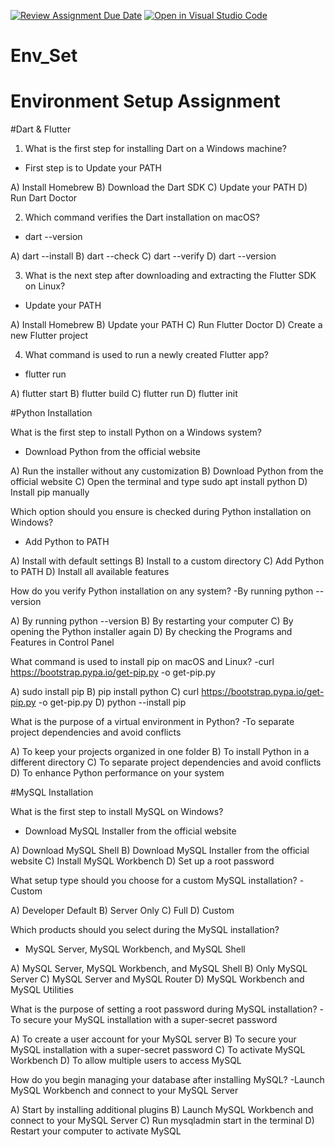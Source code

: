 [![Review Assignment Due Date](https://classroom.github.com/assets/deadline-readme-button-22041afd0340ce965d47ae6ef1cefeee28c7c493a6346c4f15d667ab976d596c.svg)](https://classroom.github.com/a/vnsr1XuU)
[![Open in Visual Studio Code](https://classroom.github.com/assets/open-in-vscode-2e0aaae1b6195c2367325f4f02e2d04e9abb55f0b24a779b69b11b9e10269abc.svg)](https://classroom.github.com/online_ide?assignment_repo_id=15626810&assignment_repo_type=AssignmentRepo)
# Env_Set

# Environment Setup Assignment

#Dart & Flutter

1. What is the first step for installing Dart on a Windows machine?
- First step is to Update your PATH

A) Install Homebrew
B) Download the Dart SDK
C) Update your PATH
D) Run Dart Doctor


2. Which command verifies the Dart installation on macOS?
- dart --version
  
A) dart --install
B) dart --check
C) dart --verify
D) dart --version


3. What is the next step after downloading and extracting the Flutter SDK on Linux?
- Update your PATH
  
A) Install Homebrew
B) Update your PATH
C) Run Flutter Doctor
D) Create a new Flutter project


4. What command is used to run a newly created Flutter app?
- flutter run
  
A) flutter start
B) flutter build
C) flutter run
D) flutter init


#Python Installation

What is the first step to install Python on a Windows system?
- Download Python from the official website
  
A) Run the installer without any customization
B) Download Python from the official website
C) Open the terminal and type sudo apt install python
D) Install pip manually

Which option should you ensure is checked during Python installation on Windows?
- Add Python to PATH

A) Install with default settings
B) Install to a custom directory
C) Add Python to PATH
D) Install all available features

How do you verify Python installation on any system?
-By running python --version

A) By running python --version
B) By restarting your computer
C) By opening the Python installer again
D) By checking the Programs and Features in Control Panel

What command is used to install pip on macOS and Linux?
-curl https://bootstrap.pypa.io/get-pip.py -o get-pip.py

A) sudo install pip
B) pip install python
C) curl https://bootstrap.pypa.io/get-pip.py -o get-pip.py
D) python --install pip

What is the purpose of a virtual environment in Python?
-To separate project dependencies and avoid conflicts

A) To keep your projects organized in one folder
B) To install Python in a different directory
C) To separate project dependencies and avoid conflicts
D) To enhance Python performance on your system

#MySQL Installation

What is the first step to install MySQL on Windows?
- Download MySQL Installer from the official website
  
A) Download MySQL Shell
B) Download MySQL Installer from the official website
C) Install MySQL Workbench
D) Set up a root password

What setup type should you choose for a custom MySQL installation?
-Custom

A) Developer Default
B) Server Only
C) Full
D) Custom

Which products should you select during the MySQL installation?
- MySQL Server, MySQL Workbench, and MySQL Shell
  
A) MySQL Server, MySQL Workbench, and MySQL Shell
B) Only MySQL Server
C) MySQL Server and MySQL Router
D) MySQL Workbench and MySQL Utilities

What is the purpose of setting a root password during MySQL installation?
-To secure your MySQL installation with a super-secret password

A) To create a user account for your MySQL server
B) To secure your MySQL installation with a super-secret password
C) To activate MySQL Workbench
D) To allow multiple users to access MySQL

How do you begin managing your database after installing MySQL?
-Launch MySQL Workbench and connect to your MySQL Server

A) Start by installing additional plugins
B) Launch MySQL Workbench and connect to your MySQL Server
C) Run mysqladmin start in the terminal
D) Restart your computer to activate MySQL



